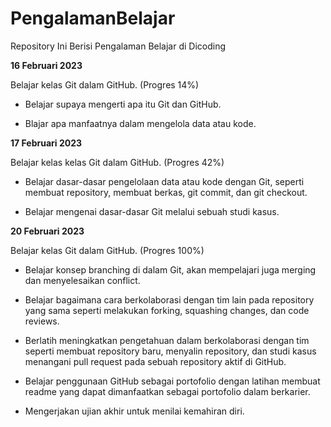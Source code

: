 # PengalamanBelajar

Repository Ini Berisi Pengalaman Belajar di Dicoding


**16 Februari 2023**  

Belajar kelas Git dalam GitHub. (Progres 14%)

  * Belajar supaya mengerti apa itu Git dan GitHub.

  * Blajar apa manfaatnya dalam mengelola data atau kode.


**17 Februari 2023**  

Belajar kelas kelas Git dalam GitHub. (Progres 42%)

  * Belajar dasar-dasar pengelolaan data atau kode dengan Git, seperti membuat repository, membuat berkas, git commit, dan git checkout.
  
  * Belajar mengenai dasar-dasar Git melalui sebuah studi kasus.

**20 Februari 2023**  

Belajar kelas Git dalam GitHub. (Progres 100%)

  * Belajar konsep branching di dalam Git, akan mempelajari juga merging dan menyelesaikan conflict.

  * Belajar bagaimana cara berkolaborasi dengan tim lain pada repository yang sama seperti melakukan forking, squashing changes, dan code reviews. 

  * Berlatih meningkatkan pengetahuan dalam berkolaborasi dengan tim seperti membuat repository baru, menyalin repository, dan studi kasus menangani pull request pada sebuah repository aktif di GitHub. 

  * Belajar penggunaan GitHub sebagai portofolio dengan latihan membuat readme yang dapat dimanfaatkan sebagai portofolio dalam berkarier.
  
  * Mengerjakan ujian akhir untuk menilai kemahiran diri.
